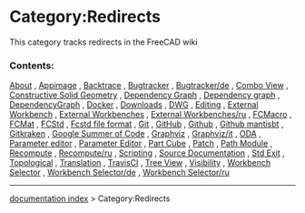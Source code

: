# Category:Redirects
This category tracks redirects in the FreeCAD wiki

### Contents:

[About](About.md) , [Appimage](Appimage.md) , [Backtrace](Backtrace.md) , [Bugtracker](Bugtracker.md) , [Bugtracker/de](Bugtracker/de.md) , [Combo View](Combo_View.md) , [Constructive Solid Geometry](Constructive_Solid_Geometry.md) , [Dependency Graph](Dependency_Graph.md) , [Dependency graph](Dependency_graph.md) , [DependencyGraph](DependencyGraph.md) , [Docker](Docker.md) , [Downloads](Downloads.md) , [DWG](DWG.md) , [Editing](Editing.md) , [External Workbench](External_Workbench.md) , [External Workbenches](External_Workbenches.md) , [External Workbenches/ru](External_Workbenches/ru.md) , [FCMacro](FCMacro.md) , [FCMat](FCMat.md) , [FCStd](FCStd.md) , [Fcstd file format](Fcstd_file_format.md) , [Git](Git.md) , [GitHub](GitHub.md) , [Github](Github.md) , [Github mantisbt](Github_mantisbt.md) , [Gitkraken](Gitkraken.md) , [Google Summer of Code](Google_Summer_of_Code.md) , [Graphviz](Graphviz.md) , [Graphviz/it](Graphviz/it.md) , [ODA](ODA.md) , [Parameter editor](Parameter_editor.md) , [Parameter Editor](Parameter_Editor.md) , [Part Cube](Part_Cube.md) , [Patch](Patch.md) , [Path Module](Path_Module.md) , [Recompute](Recompute.md) , [Recompute/ru](Recompute/ru.md) , [Scripting](Scripting.md) , [Source Documentation](Source_Documentation.md) , [Std Exit](Std_Exit.md) , [Topological](Topological.md) , [Translation](Translation.md) , [TravisCI](TravisCI.md) , [Tree View](Tree_View.md) , [Visibility](Visibility.md) , [Workbench Selector](Workbench_Selector.md) , [Workbench Selector/de](Workbench_Selector/de.md) , [Workbench Selector/ru](Workbench_Selector/ru.md)

---
[documentation index](../README.md) > Category:Redirects
